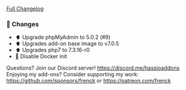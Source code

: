 [Full Changelog][changelog]

### 🔨  Changes

- :arrow_up: Upgrade phpMyAdmin to 5.0.2 (#9)
- :arrow_up: Upgrades add-on base image to v7.0.5
- :arrow_up: Upgrades php7 to 7.3.16-r0
- :hammer: Disable Docker init

[changelog]: https://github.com/hassio-addons/addon-phpmyadmin/compare/v0.1.1...v0.1.2

Questions? Join our Discord server! https://discord.me/hassioaddons
Enjoying my add-ons? Consider supporting my work:
https://github.com/sponsors/frenck or https://patreon.com/frenck